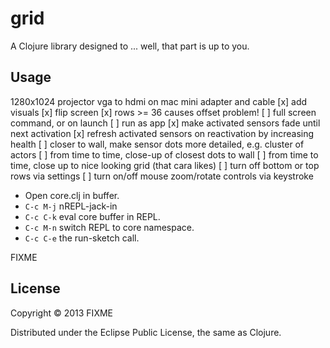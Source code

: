 # grid

A Clojure library designed to ... well, that part is up to you.

## Usage

1280x1024 projector 
vga to hdmi on mac mini adapter and cable
[x] add visuals
[x] flip screen
[x] rows >= 36 causes offset problem!
[ ] full screen command, or on launch
[ ] run as app
[x] make activated sensors fade until next activation
[x] refresh activated sensors on reactivation by increasing health
[ ] closer to wall, make sensor dots more detailed, e.g. cluster of actors
[ ] from time to time, close-up of closest dots to wall
[ ] from time to time, close up to nice looking grid (that cara likes)
[ ] turn off bottom or top rows via settings
[ ] turn on/off mouse zoom/rotate controls via keystroke

* Open core.clj in buffer.
* `C-c M-j` nREPL-jack-in
* `C-c C-k` eval core buffer in REPL.
* `C-c M-n` switch REPL to core namespace.
* `C-c C-e` the run-sketch call.

FIXME

## License

Copyright © 2013 FIXME

Distributed under the Eclipse Public License, the same as Clojure.
